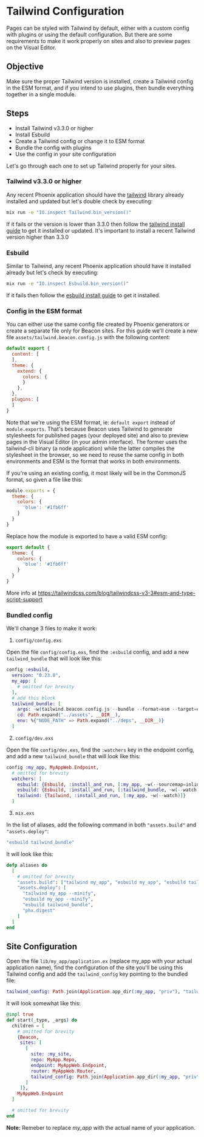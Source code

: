 # Tailwind Configuration

Pages can be styled with Tailwind by default, either with a custom config with plugins or using the default configuration.
But there are some requirements to make it work properly on sites and also to preview pages on the Visual Editor.

## Objective

Make sure the proper Tailwind version is installed, create a Tailwind config in the ESM format, and if you intend to use plugins, then bundle everything together in a single module.

## Steps

* Install Tailwind v3.3.0 or higher
* Install Esbuild
* Create a Tailwind config or change it to ESM format
* Bundle the config with plugins
* Use the config in your site configuration

Let's go through each one to set up Tailwind properly for your sites.

### Tailwind v3.3.0 or higher

Any recent Phoenix application should have the [tailwind](https://hex.pm/packages/tailwind) library already installed and updated but let's double check by executing:

```sh
mix run -e "IO.inspect Tailwind.bin_version()"
```

If it fails or the version is lower than 3.3.0 then follow the [tailwind install guide](https://github.com/phoenixframework/tailwind?tab=readme-ov-file#installation)
to get it installed or updated. It's important to install a recent Tailwind version higher than 3.3.0

### Esbuild

Similar to Tailwind, any recent Phoenix application should have it installed already but let's check by executing:

```sh
mix run -e "IO.inspect Esbuild.bin_version()"
```

If it fails then follow the [esbuild install guide](https://github.com/phoenixframework/esbuild?tab=readme-ov-file#installation) to get it installed.

### Config in the ESM format

You can either use the same config file created by Phoenix generators or create a separate file only for Beacon sites. For this guide we'll create a new file `assets/tailwind.beacon.config.js` with the following content:

```js
default export {
  content: [
  ],
  theme: {
    extend: {
      colors: {
      }
    },
  },
  plugins: [
  ]
}
```

Note that we're using the ESM format, ie: `default export` instead of `module.exports`. That's because Beacon uses Tailwind to generate stylesheets for published pages (your deployed site) and also to preview pages in the Visual Editor (in your admin interface).
The former uses the tailwind-cli binary (a node application) while the latter compiles the stylesheet in the browser, so we need to reuse the same config in both environments and ESM is the format that works in both environments.

If you're using an existing config, it most likely will be in the CommonJS format, so given a file like this:

```js
module.exports = {
  theme: {
    colors: {
      'blue': '#1fb6ff'
    }
  }
}
```

Replace how the module is exported to have a valid ESM config:

```js
export default {
  theme: {
    colors: {
      'blue': '#1fb6ff'
    }
  }
}
```

More info at https://tailwindcss.com/blog/tailwindcss-v3-3#esm-and-type-script-support

### Bundled config

We'll change 3 files to make it work:

1. `config/config.exs`

Open the file `config/config.exs`, find the `:esbuild` config, and add a new `tailwind_bundle` that will look like this:

```elixir
config :esbuild,
  version: "0.23.0",
  my_app: [
    # omitted for brevity
  ],
  # add this block
  tailwind_bundle: [
    args: ~w(tailwind.beacon.config.js --bundle --format=esm --target=es2020 --outfile=../priv/tailwind.beacon.config.bundle.js),
    cd: Path.expand("../assets", __DIR__),
    env: %{"NODE_PATH" => Path.expand("../deps", __DIR__)}
  ]
```

2. `config/dev.exs`

Open the file `config/dev.exs`, find the `:watchers` key in the endpoint config, and add a new `tailwind_bundle` that will look like this:

```elixir
config :my_app, MyAppWeb.Endpoint,
  # omitted for brevity
  watchers: [
    esbuild: {Esbuild, :install_and_run, [:my_app, ~w(--sourcemap=inline --watch)]},
    esbuild: {Esbuild, :install_and_run, [:tailwind_bundle, ~w(--watch)]}, # add this line
    tailwind: {Tailwind, :install_and_run, [:my_app, ~w(--watch)]}
  ]
```

3. `mix.exs`

In the list of aliases, add the following command in both `"assets.build"` and `"assets.deploy"`:

```elixir
"esbuild tailwind_bundle"
```

It will look like this:

```elixir
defp aliases do
  [
    # omitted for brevity
    "assets.build": ["tailwind my_app", "esbuild my_app", "esbuild tailwind_bundle"],
    "assets.deploy": [
      "tailwind my_app --minify",
      "esbuild my_app --minify",
      "esbuild tailwind_bundle",
      "phx.digest"
    ]
  ]
end
```

## Site Configuration

Open the file `lib/my_app/application.ex` (replace my_app with your actual application name), find the configuration of the site you'll be using
this Tailwind config and add the `tailwind_config` key pointing to the bundled file:

```elixir
tailwind_config: Path.join(Application.app_dir(:my_app, "priv"), "tailwind.beacon.config.bundle.js"),
```

It will look somewhat like this:

```elixir
@impl true
def start(_type, _args) do
  children = [
    # omitted for brevity
    {Beacon,
     sites: [
       [
         site: :my_site,
         repo: MyApp.Repo,
         endpoint: MyAppWeb.Endpoint,
         router: MyAppWeb.Router,
         tailwind_config: Path.join(Application.app_dir(:my_app, "priv"), "tailwind.beacon.config.bundle.js") # add this line
       ]
     ]},
    MyAppWeb.Endpoint
  ]

  # omitted for brevity
end
```

**Note:** Remeber to replace _my_app_ with the actual name of your application.